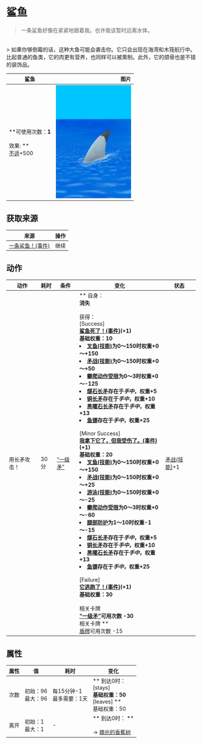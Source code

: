 # 鲨鱼  
> 一条鲨鱼好像在紧紧地跟着我。也许我该暂时远离水体。  
<br>  
> 如果你够倒霉的话，这种大鱼可能会袭击你。它只会出现在海湾和木筏航行中。<br>比起普通的鱼类，它的肉更有营养，也同样可以被熏制。此外，它的颌骨也是不错的装饰品。  
  
  鲨鱼  |   图片   
 ----  |  ----:   
 **可使用次数：**1<br><br>** 效果: **<br>[不适](Discomfort.md)+500  |  <img decoding="async" src="Sprite/SharkVisitor.png" href="a.md" style="max-width:300px;max-height:300px;">   
  
## 获取来源  
来源  |  操作  
----  |  ----  
[一条鲨鱼！(事件)](Event_Raft_SharkVisitor.md)  |  继续  
## 动作  
动作  |  耗时  |  条件  |  变化  |  状态  
----  |  ----  |  ----  |  ----  |  ----  
用长矛攻击！<br>  |  30分  |  [“一级矛”](tag_Spear.md)  |  ** 自身：**<br>消失<br><br>** 获得： **<br>** [Success] **<br>  [鲨鱼死了！(事件)](Event_SharkFightSuccess.md)(+1)<br>基础权重：10<li>[叉鱼(技能)](Skill_SpearFishing.md)为0～150时权重+0～+150</li><li>[矛战(技能)](Skill_SpearFighting.md)为0～150时权重+0～+50</li><li>[攀爬动作受限](ModifierClimb.md)为0～3时权重+0～-125</li><li>[燧石长矛](SpearFlint.md)存在于*手中*，权重+5</li><li>[铜长矛](SpearCopper.md)存在于*手中*，权重+10</li><li>[黑曜石长矛](SpearObsidian.md)存在于*手中*，权重+13</li><li>[鱼镖](HarpoonBone.md)存在于*手中*，权重+25</li><br>** [Minor Success] **<br>  [我拿下它了，但我受伤了。(事件)](Event_SharkFightMixedSuccess.md)(+1)<br>基础权重：20<li>[叉鱼(技能)](Skill_SpearFishing.md)为0～150时权重+0～+150</li><li>[矛战(技能)](Skill_SpearFighting.md)为0～150时权重+0～+25</li><li>[游泳(技能)](Skill_Swimming.md)为0～150时权重+0～-25</li><li>[攀爬动作受限](ModifierClimb.md)为0～3时权重+0～-60</li><li>[腿部防护](LegProtection.md)为1～10时权重-1～-15</li><li>[燧石长矛](SpearFlint.md)存在于*手中*，权重+5</li><li>[铜长矛](SpearCopper.md)存在于*手中*，权重+10</li><li>[黑曜石长矛](SpearObsidian.md)存在于*手中*，权重+13</li><li>[鱼镖](HarpoonBone.md)存在于*手中*，权重+25</li><br>** [Failure] **<br>  [它逃跑了！(事件)](Event_SharkFightFailure.md)(+1)<br>基础权重：30<br><br>** 相关卡牌 **<br>[“一级矛”](tag_Spear.md)可用次数  -30<br>** 相关卡牌 **<br>[盾牌](Shield.md)可用次数  -15  |  [矛战(技能)](Skill_SpearFighting.md)+1  
## 属性   
属性  |  值  |  耗时  |  变化  
----  |  ----  |  ----  |  ----  
次数  |  初始：96<br>最大：96  |  每15分钟-1<br>最多需要：1天  |  ** 到达0时： **<br>** [stays] **<br>基础权重：50<br>** [leaves] **<br>基础权重：50  
离开  |  初始：1<br>最大：1  |  -  |  ** 到达0时： **<br><br>→ [摘光的香蕉树](BananaTreeCleared.md)  


<script>document.title="鲨鱼 - 卡牌生存百科 Card Survival Wiki";</script>